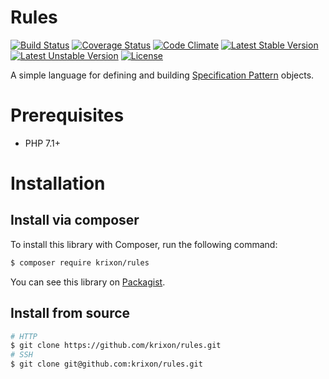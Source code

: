 Rules
=====

[![Build Status](https://travis-ci.org/krixon/rules.svg?branch=master)](https://travis-ci.org/krixon/rules)
[![Coverage Status](https://coveralls.io/repos/github/krixon/rules/badge.svg?branch=master)](https://coveralls.io/github/krixon/rules?branch=master)
[![Code Climate](https://codeclimate.com/github/krixon/rules/badges/gpa.svg)](https://codeclimate.com/github/krixon/rules)
[![Latest Stable Version](https://poser.pugx.org/krixon/rules/v/stable)](https://packagist.org/packages/krixon/rules)
[![Latest Unstable Version](https://poser.pugx.org/krixon/rules/v/unstable)](https://packagist.org/packages/krixon/rules)
[![License](https://poser.pugx.org/krixon/rules/license)](https://packagist.org/packages/krixon/rules)

A simple language for defining and building [Specification Pattern](https://en.wikipedia.org/wiki/Specification_pattern) objects.

# Prerequisites

- PHP 7.1+

# Installation
## Install via composer

To install this library with Composer, run the following command:

```sh
$ composer require krixon/rules
```

You can see this library on [Packagist](https://packagist.org/packages/krixon/rules).

## Install from source

```sh
# HTTP
$ git clone https://github.com/krixon/rules.git
# SSH
$ git clone git@github.com:krixon/rules.git
```
